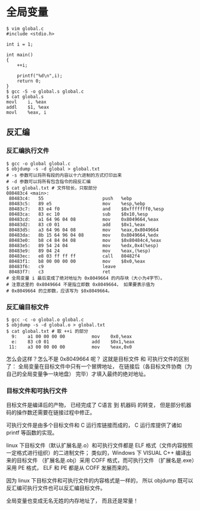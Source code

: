 # 全局变量

```shell
$ vim global.c
#include <stdio.h>

int i = 1;

int main()
{
    ++i;

    printf("%d\n",i);
    return 0;
}
$ gcc -S -o global.s global.c
$ cat global.s
movl	i, %eax
addl	$1, %eax
movl	%eax, i
```

## 反汇编

### 反汇编执行文件

```Shell
$ gcc -o global global.c
$ objdump -s -d global > global.txt
# -s 参数可以将所有段的内容以十六进制的方式打印出来
# -d 参数可以将所有包含指令的段反汇编
$ cat global.txt # 文件较长，只取部分
080483c4 <main>:
 80483c4:	55                   	push   %ebp
 80483c5:	89 e5                	mov    %esp,%ebp
 80483c7:	83 e4 f0             	and    $0xfffffff0,%esp
 80483ca:	83 ec 10             	sub    $0x10,%esp
 80483cd:	a1 64 96 04 08       	mov    0x8049664,%eax
 80483d2:	83 c0 01             	add    $0x1,%eax
 80483d5:	a3 64 96 04 08       	mov    %eax,0x8049664
 80483da:	8b 15 64 96 04 08    	mov    0x8049664,%edx
 80483e0:	b8 c4 84 04 08       	mov    $0x80484c4,%eax
 80483e5:	89 54 24 04          	mov    %edx,0x4(%esp)
 80483e9:	89 04 24             	mov    %eax,(%esp)
 80483ec:	e8 03 ff ff ff       	call   80482f4
 80483f1:	b8 00 00 00 00       	mov    $0x0,%eax
 80483f6:	c9                   	leave
 80483f7:	c3                   	ret
# 全局变量 i 最后变成了绝对地址为 0x8049664 的内存块（大小为4字节）。
# 注意这里的 0x8049664 不是指立即数 0x8049664， 如果要表示值为
# 0x8049664 的立即数，应该写为 $0x8049664。
```

### 反汇编目标文件

```shell
$ gcc -c -o global.o global.c
$ objdump -s -d global.o > global.txt
$ cat global.txt # 取 ++i 的部分
  9:	a1 00 00 00 00       	mov    0x0,%eax
  e:	83 c0 01             	add    $0x1,%eax
 11:	a3 00 00 00 00       	mov    %eax,0x0
```

怎么会这样？怎么不是 0x8049664 呢？ 这就是目标文件 和 可执行文件的区别了： 全局变量在目标文件中只有一个冒牌地址， 在链接后（各目标文件协商（为自己的全局变量争一块地盘） 完毕）才填入最终的绝对地址。

### 目标文件和可执行文件

目标文件是编译后的产物， 已经完成了 C语言 到 机器码 的转变， 但是部分机器码的操作数还需要在链接过程中修正。

可执行文件是由多个目标文件和 C 运行库链接而成的， C 运行库提供了诸如 printf 等函数的实现。

linux 下目标文件（默认扩展名是.o）和可执行文件都是 ELF 格式（文件内容按照一定格式进行组织）的二进制文件； 类似的，Windows 下 VISUAL C++ 编译出来的目标文件 （扩展名是.obj）采用 COFF 格式，而可执行文件 （扩展名是.exe）采用 PE 格式， ELF 和 PE 都是从 COFF 发展而来的。

因为 linux 下目标文件和可执行文件的内容格式是一样的， 所以 objdump 既可以反汇编可执行文件也可以反汇编目标文件。

全局变量也变成无名无姓的内存地址了， 而且还是常量！
